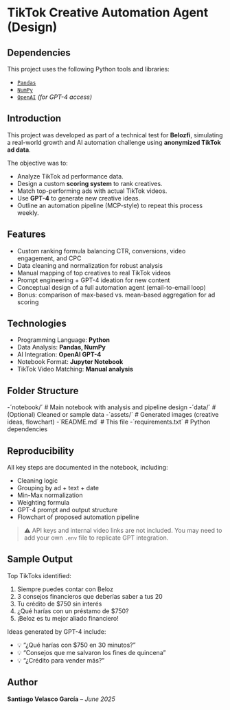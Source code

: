 # TikTok Creative Automation Agent (Design)
## Dependencies  
This project uses the following Python tools and libraries:
- [`Pandas`](https://pandas.pydata.org/)
- [`NumPy`](https://numpy.org/)
- [`OpenAI`](https://platform.openai.com/docs) *(for GPT-4 access)*

## Introduction  
This project was developed as part of a technical test for **Belozfi**, simulating a real-world growth and AI automation challenge using **anonymized TikTok ad data**.  

The objective was to:
- Analyze TikTok ad performance data.
- Design a custom **scoring system** to rank creatives.
- Match top-performing ads with actual TikTok videos.
- Use **GPT-4** to generate new creative ideas.
- Outline an automation pipeline (MCP-style) to repeat this process weekly.

## Features  
- Custom ranking formula balancing CTR, conversions, video engagement, and CPC  
- Data cleaning and normalization for robust analysis  
- Manual mapping of top creatives to real TikTok videos  
- Prompt engineering + GPT-4 ideation for new content  
- Conceptual design of a full automation agent (email-to-email loop)  
- Bonus: comparison of max-based vs. mean-based aggregation for ad scoring

## Technologies  
- Programming Language: **Python**  
- Data Analysis: **Pandas, NumPy**  
- AI Integration: **OpenAI GPT-4**  
- Notebook Format: **Jupyter Notebook**  
- TikTok Video Matching: **Manual analysis**  

## Folder Structure  
-´notebook/´ # Main notebook with analysis and pipeline design
-´data/´ # (Optional) Cleaned or sample data
-´assets/´ # Generated images (creative ideas, flowchart)
-´README.md´ # This file
-´requirements.txt´ # Python dependencies

## Reproducibility  
All key steps are documented in the notebook, including:
- Cleaning logic
- Grouping by ad + text + date
- Min-Max normalization
- Weighting formula
- GPT-4 prompt and output structure
- Flowchart of proposed automation pipeline

> ⚠️ API keys and internal video links are not included. You may need to add your own `.env` file to replicate GPT integration.

## Sample Output  
Top TikToks identified:
1. Siempre puedes contar con Beloz  
2. 3 consejos financieros que deberías saber a tus 20  
3. Tu crédito de $750 sin interés  
4. ¿Qué harías con un préstamo de $750?  
5. ¡Beloz es tu mejor aliado financiero!

Ideas generated by GPT-4 include:
- 💡 “¿Qué harías con $750 en 30 minutos?”
- 💡 “Consejos que me salvaron los fines de quincena”
- 💡 “¿Crédito para vender más?”

## Author  
**Santiago Velasco García** – *June 2025*


